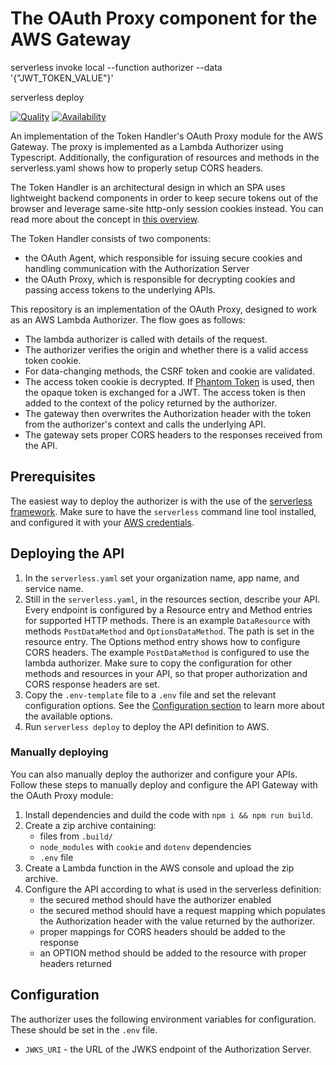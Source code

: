 # The OAuth Proxy component for the AWS Gateway


serverless invoke local --function authorizer --data '{"JWT_TOKEN_VALUE"}'

serverless deploy

[![Quality](https://img.shields.io/badge/quality-demo-red)](https://curity.io/resources/code-examples/status/) 
[![Availability](https://img.shields.io/badge/availability-source-blue)](https://curity.io/resources/code-examples/status/)

An implementation of the Token Handler's OAuth Proxy module for the AWS Gateway. The proxy is implemented as a Lambda Authorizer using Typescript.
Additionally, the configuration of resources and methods in the serverless.yaml shows how to properly setup CORS headers.

The Token Handler is an architectural design in which an SPA uses lightweight backend components in order to keep secure tokens out of the browser and
leverage same-site http-only session cookies instead. You can read more about the concept in [this overview](https://curity.io/resources/learn/token-handler-overview/).

The Token Handler consists of two components:
   - the OAuth Agent, which responsible for issuing secure cookies and handling communication with the Authorization Server
   - the OAuth Proxy, which is responsible for decrypting cookies and passing access tokens to the underlying APIs.

This repository is an implementation of the OAuth Proxy, designed to work as an AWS Lambda Authorizer. The flow goes as follows:

- The lambda authorizer is called with details of the request.
- The authorizer verifies the origin and whether there is a valid access token cookie.
- For data-changing methods, the CSRF token and cookie are validated.
- The access token cookie is decrypted. If [Phantom Token](https://curity.io/resources/learn/phantom-token-pattern) is used, then
  the opaque token is exchanged for a JWT. The access token is then added to the context of the policy returned by the authorizer.
- The gateway then overwrites the Authorization header with the token from the authorizer's context and calls the underlying API.
- The gateway sets proper CORS headers to the responses received from the API.

## Prerequisites

The easiest way to deploy the authorizer is with the use of the [serverless framework](https://www.serverless.com). Make sure to have the `serverless` command line tool installed, and configured it with your [AWS credentials](https://www.serverless.com/framework/docs/providers/aws/guide/credentials).

## Deploying the API

1. In the `serverless.yaml` set your organization name, app name, and service name.
2. Still in the `serverless.yaml`, in the resources section, describe your API. Every endpoint is configured by a Resource
   entry and Method entries for supported HTTP methods. There is an example `DataResource` with methods `PostDataMethod` and
   `OptionsDataMethod`. The path is set in the resource entry. The Options method entry shows how to configure CORS headers.
   The example `PostDataMethod` is configured to use the lambda authorizer. Make sure to copy the configuration for other methods
   and resources in your API, so that proper authorization and CORS response headers are set.
3. Copy the `.env-template` file to a `.env` file and set the relevant configuration options. See the [Configuration section](#configuration)
   to learn more about the available options.
7. Run `serverless deploy` to deploy the API definition to AWS.

### Manually deploying

You can also manually deploy the authorizer and configure your APIs. Follow these steps to manually deploy and configure the API Gateway with the OAuth Proxy module:

1. Install dependencies and duild the code with `npm i && npm run build`.
2. Create a zip archive containing:
   - files from `.build/`
   - `node_modules` with `cookie` and `dotenv` dependencies
   - `.env` file
3. Create a Lambda function in the AWS console and upload the zip archive.
4. Configure the API according to what is used in the serverless definition:
   - the secured method should have the authorizer enabled
   - the secured method should have a request mapping which populates the Authorization header with the value returned by the authorizer.
   - proper mappings for CORS headers should be added to the response
   - an OPTION method should be added to the resource with proper headers returned

## Configuration

The authorizer uses the following environment variables for configuration. These should be set in the `.env` file.

- `JWKS_URI` - the URL of the JWKS endpoint of the Authorization Server.

